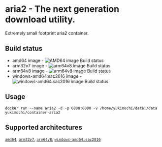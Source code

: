 # aria2 - The next generation download utility.

Extremely small footprint aria2 container.

## Build status

- amd64 image - ![AMD64 image Build status](https://img.shields.io/docker/build/yukimochi/container-aria2.svg)
- arm32v7 image - ![arm64v8 image Build status](https://ci.yukimochi.com/api/badges/yukimochi-containers/container-aria2/status.svg?branch=armv7)
- arm64v8 image - ![arm64v8 image Build status](https://ci.yukimochi.com/api/badges/yukimochi-containers/container-aria2/status.svg?branch=master)
- windows-amd64.sac2016 image - ![windows-amd64.sac2016 image Build status](https://ci.appveyor.com/api/projects/status/04avi3jmmr052ato/branch/master?svg=true)

## Usage

````
docker run --name aria2 -d -p 6800:6800 -v /home/yukimochi/data:/data yukimochi/container-aria2
````

## Supported architectures
[`amd64`](https://github.com/yukimochi-containers/container-aria2/blob/master/Dockerfile), [`arm32v7`](https://github.com/yukimochi-containers/container-aria2/blob/armv7/Dockerfile), [`arm64v8`](https://github.com/yukimochi-containers/container-aria2/blob/master/Dockerfile), [`windows-amd64.sac2016`](https://github.com/yukimochi-containers/container-aria2/blob/master/Dockerfile.sac2016)
